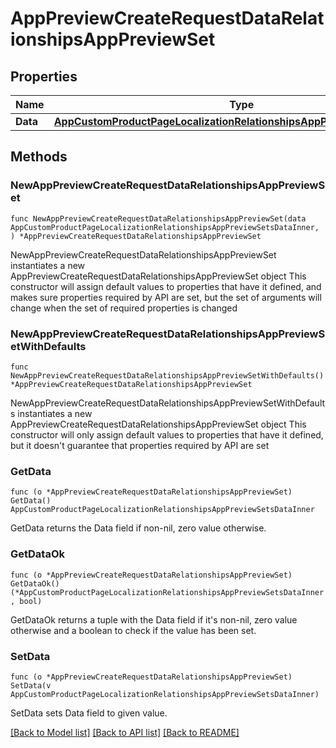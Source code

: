 # AppPreviewCreateRequestDataRelationshipsAppPreviewSet

## Properties

Name | Type | Description | Notes
------------ | ------------- | ------------- | -------------
**Data** | [**AppCustomProductPageLocalizationRelationshipsAppPreviewSetsDataInner**](AppCustomProductPageLocalizationRelationshipsAppPreviewSetsDataInner.md) |  | 

## Methods

### NewAppPreviewCreateRequestDataRelationshipsAppPreviewSet

`func NewAppPreviewCreateRequestDataRelationshipsAppPreviewSet(data AppCustomProductPageLocalizationRelationshipsAppPreviewSetsDataInner, ) *AppPreviewCreateRequestDataRelationshipsAppPreviewSet`

NewAppPreviewCreateRequestDataRelationshipsAppPreviewSet instantiates a new AppPreviewCreateRequestDataRelationshipsAppPreviewSet object
This constructor will assign default values to properties that have it defined,
and makes sure properties required by API are set, but the set of arguments
will change when the set of required properties is changed

### NewAppPreviewCreateRequestDataRelationshipsAppPreviewSetWithDefaults

`func NewAppPreviewCreateRequestDataRelationshipsAppPreviewSetWithDefaults() *AppPreviewCreateRequestDataRelationshipsAppPreviewSet`

NewAppPreviewCreateRequestDataRelationshipsAppPreviewSetWithDefaults instantiates a new AppPreviewCreateRequestDataRelationshipsAppPreviewSet object
This constructor will only assign default values to properties that have it defined,
but it doesn't guarantee that properties required by API are set

### GetData

`func (o *AppPreviewCreateRequestDataRelationshipsAppPreviewSet) GetData() AppCustomProductPageLocalizationRelationshipsAppPreviewSetsDataInner`

GetData returns the Data field if non-nil, zero value otherwise.

### GetDataOk

`func (o *AppPreviewCreateRequestDataRelationshipsAppPreviewSet) GetDataOk() (*AppCustomProductPageLocalizationRelationshipsAppPreviewSetsDataInner, bool)`

GetDataOk returns a tuple with the Data field if it's non-nil, zero value otherwise
and a boolean to check if the value has been set.

### SetData

`func (o *AppPreviewCreateRequestDataRelationshipsAppPreviewSet) SetData(v AppCustomProductPageLocalizationRelationshipsAppPreviewSetsDataInner)`

SetData sets Data field to given value.



[[Back to Model list]](../README.md#documentation-for-models) [[Back to API list]](../README.md#documentation-for-api-endpoints) [[Back to README]](../README.md)


